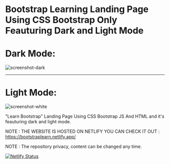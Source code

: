 # Bootstrap Learning Landing Page Using CSS Bootstrap Only Feauturing Dark and Light Mode


# Dark Mode:
![screenshot-dark](https://user-images.githubusercontent.com/96151694/178842248-1a29f1fa-4c63-4f1b-be64-745d79bd61db.png)

<hr />

# Light Mode:
![screenshot-white](https://user-images.githubusercontent.com/96151694/178842396-5f9af47c-722f-462b-88a7-4333c14b93ba.png)

"Learn Bootstrap" Landing Page Using CSS Bootstrap JS And HTML and it's feauturing dark and light mode.

NOTE : THE WEBSITE IS HOSTED ON NETLIFY YOU CAN CHECK IT OUT : https://bootstraplearn.netlify.app/

NOTE : The repository privacy, content can be changed any time.

[![Netlify Status](https://api.netlify.com/api/v1/badges/9801872d-b048-409e-88fb-c22a799e7822/deploy-status)](https://app.netlify.com/sites/bootstraplearn/deploys)